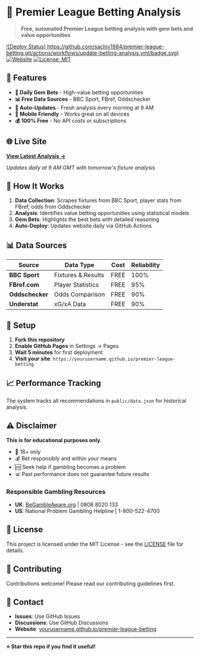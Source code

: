 
# 💎 Premier League Betting Analysis

> **Free, automated Premier League betting analysis with gem bets and value opportunities**

[![Deploy Status] https://github.com/sachiv1984/premier-league-betting.git/actions/workflows/update-betting-analysis.yml/badge.svg)](https://github.com/sachiv1984/premier-league-betting.git/actions)
[![Website](https://img.shields.io/website?url=https%3A%2F%2Fyourusername.github.io%2Fpremier-league-betting)](https://github.com/sachiv1984/premier-league-betting.git)
[![License: MIT](https://img.shields.io/badge/License-MIT-yellow.svg)](https://opensource.org/licenses/MIT)

## 🎯 Features

- **💎 Daily Gem Bets** - High-value betting opportunities
- **📊 Free Data Sources** - BBC Sport, FBref, Oddschecker
- **🔄 Auto-Updates** - Fresh analysis every morning at 9 AM
- **📱 Mobile Friendly** - Works great on all devices
- **💰 100% Free** - No API costs or subscriptions

## 🌐 Live Site

**[View Latest Analysis →](https://yourusername.github.io/premier-league-betting)**

*Updates daily at 9 AM GMT with tomorrow's fixture analysis*

## 🚀 How It Works

1. **Data Collection**: Scrapes fixtures from BBC Sport, player stats from FBref, odds from Oddschecker
2. **Analysis**: Identifies value betting opportunities using statistical models
3. **Gem Bets**: Highlights the best bets with detailed reasoning
4. **Auto-Deploy**: Updates website daily via GitHub Actions

## 📊 Data Sources

| Source | Data Type | Cost | Reliability |
|--------|-----------|------|-------------|
| **BBC Sport** | Fixtures & Results | FREE | 100% |
| **FBref.com** | Player Statistics | FREE | 95% |
| **Oddschecker** | Odds Comparison | FREE | 90% |
| **Understat** | xG/xA Data | FREE | 90% |

## 🔧 Setup

1. **Fork this repository**
2. **Enable GitHub Pages** in Settings → Pages
3. **Wait 5 minutes** for first deployment
4. **Visit your site**: `https://yourusername.github.io/premier-league-betting`

## 📈 Performance Tracking

The system tracks all recommendations in `public/data.json` for historical analysis.

## ⚠️ Disclaimer

**This is for educational purposes only.** 

- 🔞 18+ only
- 💰 Bet responsibly and within your means
- 🆘 Seek help if gambling becomes a problem
- 📊 Past performance does not guarantee future results

### Responsible Gambling Resources
- **UK**: [BeGambleAware.org](https://www.begambleaware.org) | 0808 8020 133
- **US**: National Problem Gambling Helpline | 1-800-522-4700

## 📝 License

This project is licensed under the MIT License - see the [LICENSE](LICENSE) file for details.

## 🤝 Contributing

Contributions welcome! Please read our contributing guidelines first.

## 📧 Contact

- **Issues**: Use GitHub Issues
- **Discussions**: Use GitHub Discussions
- **Website**: [yourusername.github.io/premier-league-betting](https://yourusername.github.io/premier-league-betting)

---

**⭐ Star this repo if you find it useful!**
